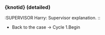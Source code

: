 ### {knotid} (detailed)
:SUPERVISOR Harry:
Supervisor explanation.
::

* Back to the case -> Cycle 1.Begin